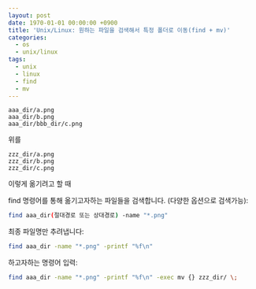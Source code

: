 ```yaml
---
layout: post
date: 1970-01-01 00:00:00 +0900
title: 'Unix/Linux: 원하는 파일을 검색해서 특정 폴더로 이동(find + mv)'
categories:
  - os
  - unix/linux
tags:
  - unix
  - linux
  - find
  - mv
---
```


```
aaa_dir/a.png
aaa_dir/b.png
aaa_dir/bbb_dir/c.png
```
위를

```
zzz_dir/a.png
zzz_dir/b.png
zzz_dir/c.png
```
이렇게 옮기려고 할 때

find 명령어를 통해 옮기고자하는 파일들을 검색합니다. (다양한 옵션으로 검색가능):
```bash
find aaa_dir(절대경로 또는 상대경로) -name "*.png"
```

최종 파일명만 추려냅니다:
```bash
find aaa_dir -name "*.png" -printf "%f\n"
```

하고자하는 명령어 입력:
```bash
find aaa_dir -name "*.png" -printf "%f\n" -exec mv {} zzz_dir/ \;
```
